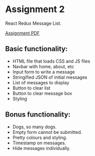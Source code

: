 # Assignment 2

React Redux Message List.

[Assignment PDF](http://blogs.ubc.ca/cpsc436i2019s/files/2019/05/Assignment-2.pdf)

## Basic functionality:

- HTML file that loads CSS and JS files
- Navbar with home, about, etc
- Input form to write a message
- Stringified JSON of initial messages
- List of messages to display
- Button to clear list
- Button to clear message box
- Styling

## Bonus functionality:

- Dogs, so many dogs.
- Empty form cannot be submitted.
- Pretty colours and styling.
- Timestamp on messages.
- Hide messages individually.
